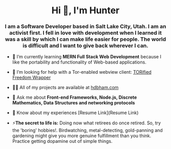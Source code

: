 <h1 align="center">Hi 👋, I'm Hunter</h1>
<h3 align="center">I am a Software Developer based in Salt Lake City, Utah. I am an activist first. I fell in love with development when I learned it was a skill by which I can make life easier for people. The world is difficult and I want to give back wherever I can.</h3>

- 🌱 I’m currently learning **MERN Full Stack Web Development** because I like the portability and functionality of Web-based applications.

- 🤝 I’m looking for help with a Tor-enabled webview client: [TORified Freedom Wrapper](https://github.com/hdbham/TORified-Freedom-Wrapper)

- 👨‍💻 All of my projects are available at [hdbham.com](hdbham.com)

- 💬 Ask me about **Front-end Frameworks, Node.js, Discrete Mathematics, Data Structures and networking protocols**

- 📄 Know about my experiences [Resume Link](Resume Link)

- ⚡**The secret to life is:** Doing now what retirees do once retired. So, try the 'boring' hobbies!. Birdwatching, metal-detecting, gold-panning and gardening might give you more genuine fulfillment than you think. Practice getting dopamine out of simple things.
